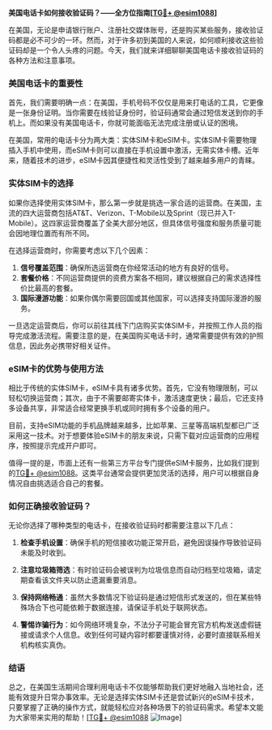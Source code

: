 **美国电话卡如何接收验证码？——全方位指南[[TG💪+ @esim1088](https://t.me/s/esim1088)]**

在美国，无论是申请银行账户、注册社交媒体账号，还是购买某些服务，接收验证码都是必不可少的一环。然而，对于许多初到美国的人来说，如何顺利接收这些验证码却是一个令人头疼的问题。今天，我们就来详细聊聊美国电话卡接收验证码的各种方法和注意事项。

### 美国电话卡的重要性

首先，我们需要明确一点：在美国，手机号码不仅仅是用来打电话的工具，它更像是一张身份证明。当你需要在线验证身份时，验证码通常会通过短信发送到你的手机上。而如果没有美国电话卡，你就可能面临无法完成注册或认证的困境。

在美国，常用的电话卡分为两大类：实体SIM卡和eSIM卡。实体SIM卡需要物理插入手机中使用，而eSIM卡则可以直接在手机设置中激活，无需实体卡槽。近年来，随着技术的进步，eSIM卡因其便捷性和灵活性受到了越来越多用户的青睐。

### 实体SIM卡的选择

如果你选择使用实体SIM卡，那么第一步就是挑选一家合适的运营商。在美国，主流的四大运营商包括AT&T、Verizon、T-Mobile以及Sprint（现已并入T-Mobile）。这四家运营商覆盖了全美大部分地区，但具体信号强度和服务质量可能会因地理位置而有所不同。

在选择运营商时，你需要考虑以下几个因素：
1. **信号覆盖范围**：确保所选运营商在你经常活动的地方有良好的信号。
2. **套餐价格**：不同运营商提供的资费方案各不相同，建议根据自己的需求选择性价比最高的套餐。
3. **国际漫游功能**：如果你偶尔需要回国或其他国家，可以选择支持国际漫游的服务。

一旦选定运营商后，你可以前往其线下门店购买实体SIM卡，并按照工作人员的指导完成激活流程。需要注意的是，在美国购买电话卡时，通常需要提供有效的护照信息，因此务必携带好相关证件。

### eSIM卡的优势与使用方法

相比于传统的实体SIM卡，eSIM卡具有诸多优势。首先，它没有物理限制，可以轻松切换运营商；其次，由于不需要邮寄实体卡，激活速度更快；最后，它还支持多设备共享，非常适合经常更换手机或同时拥有多个设备的用户。

目前，支持eSIM功能的手机品牌越来越多，比如苹果、三星等高端机型都已广泛采用这一技术。对于想要体验eSIM卡的朋友来说，只需下载对应运营商的应用程序，按照提示完成开户即可。

值得一提的是，市面上还有一些第三方平台专门提供eSIM卡服务，比如我们提到的[TG💪+ @esim1088](https://t.me/s/esim1088)。这类平台通常会提供更加灵活的选择，用户可以根据自身情况自由挑选适合自己的套餐。

### 如何正确接收验证码？

无论你选择了哪种类型的电话卡，在接收验证码时都需要注意以下几点：

1. **检查手机设置**：确保手机的短信接收功能正常开启，避免因误操作导致验证码未能及时收到。
   
2. **注意垃圾箱筛选**：有时验证码会被误判为垃圾信息而自动归档至垃圾箱，请定期查看该文件夹以防止遗漏重要消息。

3. **保持网络畅通**：虽然大多数情况下验证码是通过短信形式发送的，但在某些特殊场合下也可能依赖于数据连接，请保证手机处于联网状态。

4. **警惕诈骗行为**：如今网络环境复杂，不法分子可能会冒充官方机构发送虚假链接或请求个人信息。收到任何可疑内容时都要谨慎对待，必要时直接联系相关机构核实真伪。

### 结语

总之，在美国生活期间合理利用电话卡不仅能够帮助我们更好地融入当地社会，还能有效提升日常办事效率。无论是选择实体SIM卡还是尝试新兴的eSIM卡技术，只要掌握了正确的操作方式，就能轻松应对各种场景下的验证码需求。希望本文能为大家带来实用的帮助！[[TG💪+ @esim1088](https://t.me/s/esim1088) ![Image](https://i.postimg.cc/4NQfJmqS/Snipaste-2025-05-13-00-14-12.png)]